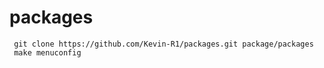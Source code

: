 # packages

     git clone https://github.com/Kevin-R1/packages.git package/packages
     make menuconfig
